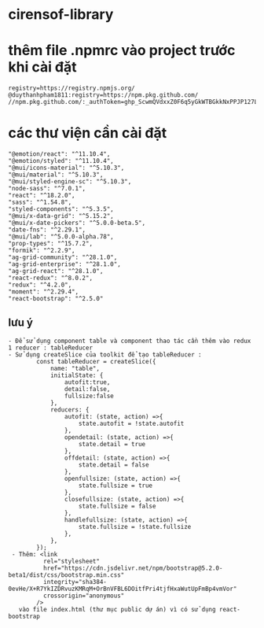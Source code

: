 # cirensof-library

# thêm file .npmrc vào project trước khi cài đặt
    registry=https://registry.npmjs.org/
    @duythanhpham1811:registry=https://npm.pkg.github.com/
    //npm.pkg.github.com/:_authToken=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

# các thư viện cần cài đặt
    "@emotion/react": "^11.10.4",
    "@emotion/styled": "^11.10.4",
    "@mui/icons-material": "^5.10.3",
    "@mui/material": "^5.10.3",
    "@mui/styled-engine-sc": "^5.10.3",
    "node-sass": "^7.0.1",
    "react": "^18.2.0",
    "sass": "^1.54.8",
    "styled-components": "^5.3.5",
    "@mui/x-data-grid": "^5.15.2",
    "@mui/x-date-pickers": "^5.0.0-beta.5",
    "date-fns": "^2.29.1",
    "@mui/lab": "^5.0.0-alpha.78",
    "prop-types": "^15.7.2",
    "formik": "^2.2.9",
    "ag-grid-community": "^28.1.0",
    "ag-grid-enterprise": "^28.1.0",
    "ag-grid-react": "^28.1.0",
    "react-redux": "^8.0.2",
    "redux": "^4.2.0",
    "moment": "^2.29.4",
    "react-bootstrap": "^2.5.0"
    
## lưu ý
    - Để sử dụng component table và component thao tác cần thêm vào redux 1 reducer : tableReducer
    - Sử dụng createSlice của toolkit để tạo tableReducer : 
            const tableReducer = createSlice({
                name: "table",
                initialState: {
                    autofit:true,
                    detail:false,
                    fullsize:false
                },
                reducers: {
                    autofit: (state, action) =>{
                        state.autofit = !state.autofit
                    },
                    opendetail: (state, action) =>{
                        state.detail = true  
                    },
                    offdetail: (state, action) =>{
                        state.detail = false
                    },
                    openfullsize: (state, action) =>{
                        state.fullsize = true
                    },
                    closefullsize: (state, action) =>{
                        state.fullsize = false
                    },
                    handlefullsize: (state, action) =>{
                        state.fullsize = !state.fullsize
                    },
                },
            });
     - Thêm: <link
              rel="stylesheet"
              href="https://cdn.jsdelivr.net/npm/bootstrap@5.2.0-beta1/dist/css/bootstrap.min.css"
              integrity="sha384-0evHe/X+R7YkIZDRvuzKMRqM+OrBnVFBL6DOitfPri4tjfHxaWutUpFmBp4vmVor"
              crossorigin="anonymous"
            />
       vào file index.html (thư mục public dự án) vì có sử dụng react-bootstrap
               
                        
